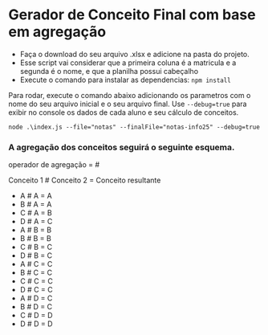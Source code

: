 # Gerador de Conceito Final com base em agregação

- Faça o download do seu arquivo .xlsx e adicione na pasta do projeto.
- Esse script vai considerar que a primeira coluna é a matricula e a segunda é o nome, e que a planilha possui cabeçalho
- Execute o comando para instalar as dependencias:
`
   npm install
`

Para rodar, execute o comando abaixo adicionando os parametros com o nome do seu arquivo inicial e o seu arquivo final.
Use `--debug=true` para exibir no console os dados de cada aluno e seu cálculo de conceitos.

`
   node .\index.js --file="notas" --finalFile="notas-info25" --debug=true
`

### A agregação dos conceitos seguirá o seguinte esquema.

operador de agregação = #

Conceito 1 # Conceito 2 = Conceito resultante
- A # A = A
- B # A = A
- C # A = B
- D # A = C
- A # B = B
- B # B = B
- C # B = C
- D # B = C
- A # C = C
- B # C = C
- C # C = C
- D # C = C
- A # D = C
- B # D = C
- C # D = D
- D # D = D
